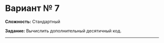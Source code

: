 # Вариант № 7
**Сложность:** Стандартный

**Задание:**  Вычислить дополнительный десятичный код.

---